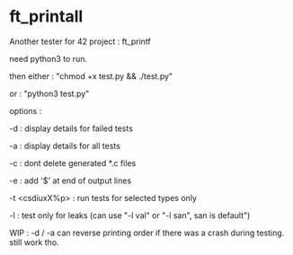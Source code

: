 # ft_printall
Another tester for 42 project : ft_printf

need python3 to run.

then either : "chmod +x test.py && ./test.py"

or : "python3 test.py"

options :

-d : display details for failed tests

-a : display details for all tests

-c : dont delete generated *.c files

-e : add '$' at end of output lines

-t <csdiuxX%p> : run tests for selected types only

-l : test only for leaks (can use "-l val" or "-l san", san is default")

WIP : -d / -a can reverse printing order if there was a crash during testing. still work tho.
